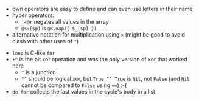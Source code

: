 - own operators are easy to define and can even use letters in their name
- hyper operators:
  * `!«@r` negates all values in the array
  * `@s»[$p]` is `@s.map({ $_[$p] })`
- alternative notation for multiplication using `×`
  (might be good to avoid clash with other uses of `*`)
* `loop` is C-like `for`
* `+^` is the bit xor operation and was the only version of xor
  that worked here
  * `^` is a junction
  * `^^` should be logical xor, but `True ^^ True` is `Nil`, not `False`
    (and `Nil` cannot be compared to `False` using `==`) :-(
* `do for` collects the last values in the cycle's body in a list
